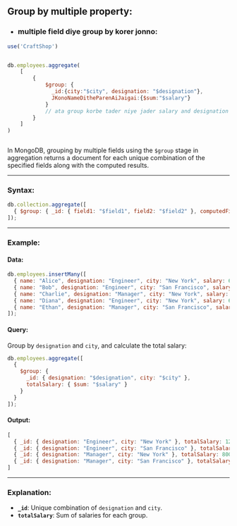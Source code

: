 ## Group by multiple property:
- ### multiple field diye group by korer jonno:

```javascript
use('CraftShop')


db.employees.aggregate(
    [
        {
            $group: {
              _id:{city:"$city", designation: "$designation"}, 
              JKonoNameDitheParenAiJaigai:{$sum:"$salary"}
            }
            // ata group korbe tader niye jader salary and designation same then tader salary er sum return korbe.
        }
    ]
)



```



In MongoDB, grouping by multiple fields using the `$group` stage in aggregation returns a document for each unique combination of the specified fields along with the computed results.

---

### Syntax:
```javascript
db.collection.aggregate([
  { $group: { _id: { field1: "$field1", field2: "$field2" }, computedField: { <aggregation-operator>: "$<field>" } } }
]);
```

---

### Example:

#### Data:
```javascript
db.employees.insertMany([
  { name: "Alice", designation: "Engineer", city: "New York", salary: 60000 },
  { name: "Bob", designation: "Engineer", city: "San Francisco", salary: 55000 },
  { name: "Charlie", designation: "Manager", city: "New York", salary: 80000 },
  { name: "Diana", designation: "Engineer", city: "New York", salary: 65000 },
  { name: "Ethan", designation: "Manager", city: "San Francisco", salary: 70000 }
]);
```

#### Query:
Group by `designation` and `city`, and calculate the total salary:
```javascript
db.employees.aggregate([
  { 
    $group: { 
      _id: { designation: "$designation", city: "$city" },
      totalSalary: { $sum: "$salary" }
    }
  }
]);
```

#### Output:
```javascript
[
  { _id: { designation: "Engineer", city: "New York" }, totalSalary: 125000 },
  { _id: { designation: "Engineer", city: "San Francisco" }, totalSalary: 55000 },
  { _id: { designation: "Manager", city: "New York" }, totalSalary: 80000 },
  { _id: { designation: "Manager", city: "San Francisco" }, totalSalary: 70000 }
]
```

---

### Explanation:
- **`_id`**: Unique combination of `designation` and `city`.
- **`totalSalary`**: Sum of salaries for each group.